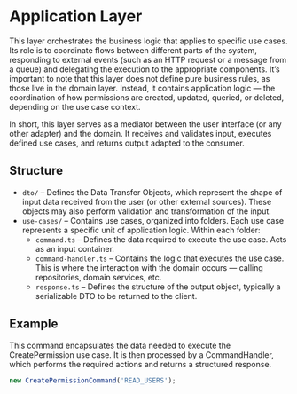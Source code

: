 # Application Layer

This layer orchestrates the business logic that applies to specific use cases. Its role is to coordinate flows between different parts of the system, responding to external events (such as an HTTP request or a message from a queue) and delegating the execution to the appropriate components.
It’s important to note that this layer does not define pure business rules, as those live in the domain layer. Instead, it contains application logic — the coordination of how permissions are created, updated, queried, or deleted, depending on the use case context.

In short, this layer serves as a mediator between the user interface (or any other adapter) and the domain. It receives and validates input, executes defined use cases, and returns output adapted to the consumer.

## Structure

- `dto/` – Defines the Data Transfer Objects, which represent the shape of input data received from the user (or other external sources). These objects may also perform validation and transformation of the input.
- `use-cases/` – Contains use cases, organized into folders. Each use case represents a specific unit of application logic. Within each folder:
  - `command.ts` – Defines the data required to execute the use case. Acts as an input container.
  - `command-handler.ts` – Contains the logic that executes the use case. This is where the interaction with the domain occurs — calling repositories, domain services, etc.
  - `response.ts` – Defines the structure of the output object, typically a serializable DTO to be returned to the client.

## Example
This command encapsulates the data needed to execute the CreatePermission use case. It is then processed by a CommandHandler, which performs the required actions and returns a structured response.
```ts
new CreatePermissionCommand('READ_USERS');
